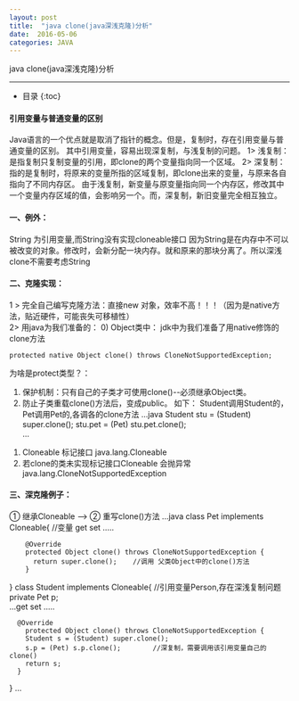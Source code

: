 ```yaml
---
layout: post
title:  "java clone(java深浅克隆)分析"
date:  2016-05-06
categories: JAVA
---
```


java clone(java深浅克隆)分析

---

- 目录
  {:toc}

#### 引用变量与普通变量的区别

Java语言的一个优点就是取消了指针的概念。但是，复制时，存在引用变量与普通变量的区别。
其中引用变量，容易出现深复制，与浅复制的问题。
1> 浅复制：是指复制只复制变量的引用，即clone的两个变量指向同一个区域。
2> 深复制：指的是复制时，将原来的变量所指的区域复制，即clone出来的变量，与原来各自指向了不同内存区。
由于浅复制，新变量与原变量指向同一个内存区，修改其中一个变量内存区域的值，会影响另一个。而，深复制，新旧变量完全相互独立。

#### 一、例外：

String 为引用变量,而String没有实现cloneable接口
因为String是在内存中不可以被改变的对象。修改时，会新分配一块内存。就和原来的那块分离了。所以深浅clone不需要考虑String

#### 二、克隆实现：

1 > 完全自己编写克隆方法：直接new 对象，效率不高！！！（因为是native方法，贴近硬件，可能丧失可移植性）
​      
2> 用java为我们准备的：
 0) Object类中： jdk中为我们准备了用native修饰的clone方法

    protected native Object clone() throws CloneNotSupportedException;

为啥是protect类型？：
1. 保护机制：只有自己的子类才可使用clone()--必须继承Object类。
2. 防止子类重载clone()方法后，变成public。
   如下： Student调用Student的，Pet调用Pet的,各调各的clone方法
...java
              Student stu = (Student) super.clone();
          		stu.pet = (Pet) stu.pet.clone();	 
...
1)  Cloneable 标记接口  java.lang.Cloneable
​           
2) 若clone的类未实现标记接口Cloneable 会抛异常 java.lang.CloneNotSupportedException
​    
#### 三、深克隆例子：

① 继承Cloneable  -->  ② 重写clone()方法
...java
  class Pet implements Cloneable{
        //变量 get set .....
            	
        @Override 
        protected Object clone() throws CloneNotSupportedException {		
          return super.clone();    //调用 父类Object中的clone()方法
        }
  }
  class Student implements Cloneable{
       //引用变量Person,存在深浅复制问题
      private Pet p;  
      ...get set .....
            
      @Override
    	protected Object clone() throws CloneNotSupportedException {
        Student s = (Student) super.clone();
        s.p = (Pet) s.p.clone();		//深复制，需要调用该引用变量自己的clone()
        return s;
      }
  }
...

​    
​     

  

